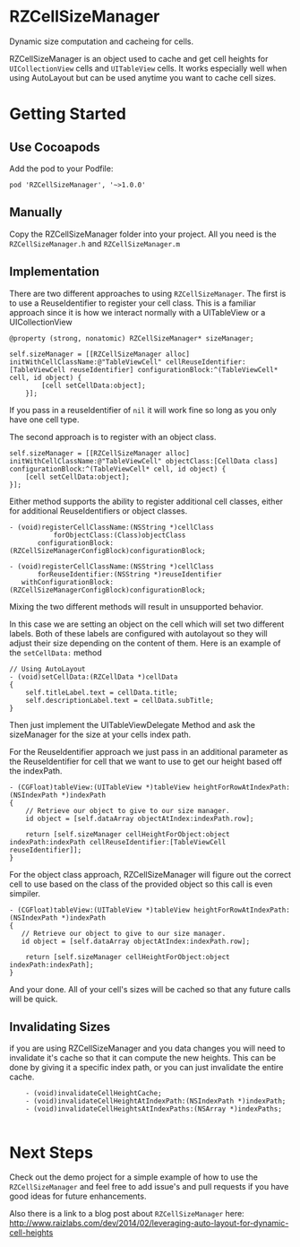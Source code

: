 RZCellSizeManager
=================

Dynamic size computation and cacheing for cells.

RZCellSizeManager is an object used to cache and get cell heights for `UICollectionView` cells and `UITableView` cells.  It works especially well when using AutoLayout but can be used anytime you want to cache cell sizes.


Getting Started
===============

Use Cocoapods
------------------
Add the pod to your Podfile:

```
pod 'RZCellSizeManager', '~>1.0.0'
```


Manually
---------

Copy the RZCellSizeManager folder into your project.  All you need is the ```RZCellSizeManager.h``` and ```RZCellSizeManager.m```

Implementation
--------------

There are two different approaches to using `RZCellSizeManager`.  The first is to use a ReuseIdentifier to register your cell class.  This is a familiar approach since it is how we interact normally with a UITableView or a UICollectionView

```
@property (strong, nonatomic) RZCellSizeManager* sizeManager;
```

```
self.sizeManager = [[RZCellSizeManager alloc] initWithCellClassName:@"TableViewCell" cellReuseIdentifier:[TableViewCell reuseIdentifier] configurationBlock:^(TableViewCell* cell, id object) {
        [cell setCellData:object];
    }];
```

If you pass in a reuseIdentifier of `nil` it will work fine so long as you only have one cell type.
    
The second approach is to register with an object class.

	self.sizeManager = [[RZCellSizeManager alloc] initWithCellClassName:@"TableViewCell" objectClass:[CellData class] configurationBlock:^(TableViewCell* cell, id object) {
        [cell setCellData:object];
    }];

Either method supports the ability to register additional cell classes, either for additional ReuseIdentifiers or object classes.
	
	- (void)registerCellClassName:(NSString *)cellClass
               forObjectClass:(Class)objectClass
           configurationBlock:(RZCellSizeManagerConfigBlock)configurationBlock;
           
	- (void)registerCellClassName:(NSString *)cellClass
           forReuseIdentifier:(NSString *)reuseIdentifier
       withConfigurationBlock:(RZCellSizeManagerConfigBlock)configurationBlock;
    
Mixing the two different methods will result in unsupported behavior.

In this case we are setting an object on the cell which will set two different labels.  Both of these labels are configured with autolayout so they will adjust their size depending on the content of them.  Here is an example of the  ```setCellData:``` method

```
// Using AutoLayout
- (void)setCellData:(RZCellData *)cellData
{
    self.titleLabel.text = cellData.title;
    self.descriptionLabel.text = cellData.subTitle;
}
```

Then just implement the UITableViewDelegate Method and ask the sizeManager for the size at your cells index path.

For the ReuseIdentifier approach we just pass in an additional parameter as the ReuseIdentifier for cell that we want to use to get our height based off the indexPath.

	- (CGFloat)tableView:(UITableView *)tableView heightForRowAtIndexPath:(NSIndexPath *)indexPath
	{
 	   	// Retrieve our object to give to our size manager.
 	   	id object = [self.dataArray objectAtIndex:indexPath.row];

       	return [self.sizeManager cellHeightForObject:object indexPath:indexPath cellReuseIdentifier:[TableViewCell reuseIdentifier]];	
    }
        
For the object class approach, RZCellSizeManager will figure out the correct cell to use based on the class of the provided object so this call is even simpiler.


	- (CGFloat)tableView:(UITableView *)tableView heightForRowAtIndexPath:(NSIndexPath *)indexPath
	{
 	   // Retrieve our object to give to our size manager.
 	   id object = [self.dataArray objectAtIndex:indexPath.row];

		return [self.sizeManager cellHeightForObject:object indexPath:indexPath];
	}

And your done.  All of your cell's sizes will be cached so that any future calls will be quick.


Invalidating Sizes
------------------

if you are using RZCellSizeManager and you data changes you will need to invalidate it's cache so that it can compute the new heights.  This can be done by giving it a specific index path, or you can just invalidate the entire cache.

```
	- (void)invalidateCellHeightCache;
	- (void)invalidateCellHeightAtIndexPath:(NSIndexPath *)indexPath;
	- (void)invalidateCellHeightsAtIndexPaths:(NSArray *)indexPaths;


```

Next Steps
==========

Check out the demo project for a simple example of how to use the ```RZCellSizeManager``` and feel free to add issue's and pull requests if you have good ideas for future enhancements.

Also there is a link to a blog post about `RZCellSizeManager` here: http://www.raizlabs.com/dev/2014/02/leveraging-auto-layout-for-dynamic-cell-heights
